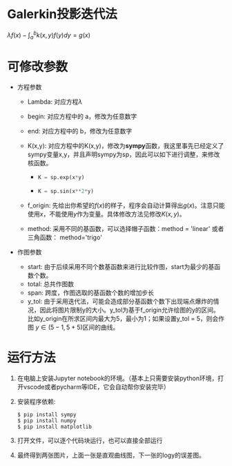 # Galerkin投影迭代法

$\lambda f(x) - \int_a^{b} k(x,y)f(y) dy = g(x)$

# 可修改参数

* 方程参数
  
  * Lambda: 对应方程$\lambda$
  
  * begin: 对应方程中的 a，修改为任意数字
  
  * end: 对应方程中的 b，修改为任意数字
  
  * K(x,y): 对应方程中的K(x,y)，修改为**sympy**函数，我这里事先已经定义了sympy变量x,y，并且声明sympy为sp，因此可以如下进行调整，来修改核函数。
    * ```python
      K = sp.exp(x*y)  
      ```
    * ```python
      K = sp.sin(x**2*y)
      ```
  
  * f_origin: 先给出你希望的$f(x)$的样子，程序会自动计算得出$g(x)$。注意只能使用$x$，不能使用$y$作为变量。具体修改方法见修改$K(x,y)$。
  
  * method: 采用不同的基函数，可以选择帽子函数：method = 'linear' 或者三角函数： method='trigo'
  
* 作图参数
  * start: 由于后续采用不同个数基函数来进行比较作图，start为最少的基函数个数。
  * total: 总共作图数
  * span: 跨度，作图选取的基函数个数的增加步长
  * y_tol: 由于采用迭代法，可能会造成部分基函数个数下出现端点爆炸的情况，因此将图片限制y的大小。y_tol为基于f_origin允许绘图的y的区间。比如y_origin在所求区间内最大为5，最小为1；如果设置y_tol = 5，则会作图 $y\in (5-1,5+5)$区间的曲线。

# 运行方法

1. 在电脑上安装Jupyter notebook的环境。（基本上只需要安装python环境，打开vscode或者pycharm等IDE，它会自动帮你安装完毕）
2. 安装程序依赖:

   ```shell
   $ pip install sympy
   $ pip install numpy
   $ pip install matplotlib
   ```
3. 打开文件，可以逐个代码块运行，也可以直接全部运行
4. 最终得到两张图片，上面一张是直观曲线图，下一张的logy的误差图。
